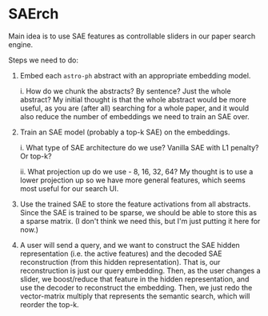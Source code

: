 # SAErch

Main idea is to use SAE features as controllable sliders in our paper search engine.

Steps we need to do:

1.  Embed each `astro-ph` abstract with an appropriate embedding model.

    i.  How do we chunk the abstracts? By sentence? Just the whole abstract? My initial thought is that the whole abstract would be more useful, as you are (after all) searching for a whole paper, and it would also reduce the number of embeddings we need to train an SAE over.

2.  Train an SAE model (probably a top-k SAE) on the embeddings.

    i.  What type of SAE architecture do we use? Vanilla SAE with L1 penalty? Or top-k?

    ii. What projection up do we use - 8, 16, 32, 64? My thought is to use a lower projection up so we have more general features, which seems most useful for our search UI.

3.  Use the trained SAE to store the feature activations from all abstracts. Since the SAE is trained to be sparse, we should be able to store this as a sparse matrix. (I don't think we need this, but I'm just putting it here for now.)

4.  A user will send a query, and we want to construct the SAE hidden representation (i.e. the active features) and the decoded SAE reconstruction (from this hidden representation). That is, our reconstruction is just our query embedding. Then, as the user changes a slider, we boost/reduce that feature in the hidden representation, and use the decoder to reconstruct the embedding. Then, we just redo the vector-matrix multiply that represents the semantic search, which will reorder the top-k.